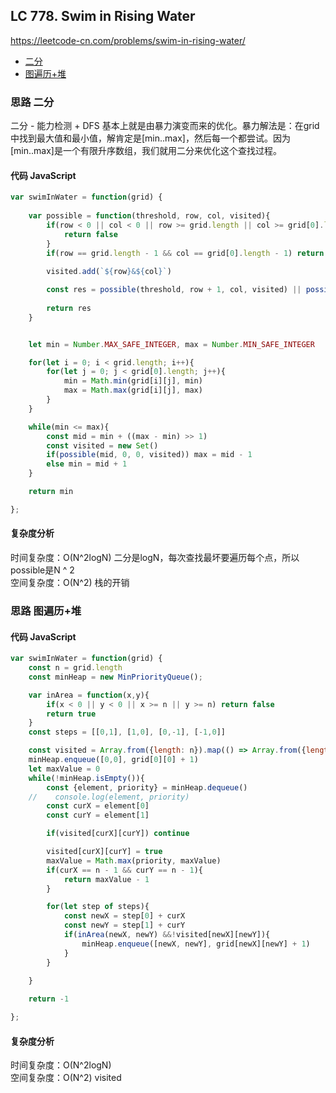 ## LC 778. Swim in Rising Water
https://leetcode-cn.com/problems/swim-in-rising-water/
- [二分](#思路-二分)
- [图遍历+堆](#思路-图遍历+堆)
### 思路 二分
二分 - 能力检测 + DFS
基本上就是由暴力演变而来的优化。暴力解法是：在grid中找到最大值和最小值，解肯定是[min..max]，然后每一个都尝试。因为[min..max]是一个有限升序数组，我们就用二分来优化这个查找过程。
#### 代码 JavaScript

```JavaScript
var swimInWater = function(grid) {
    
    var possible = function(threshold, row, col, visited){
        if(row < 0 || col < 0 || row >= grid.length || col >= grid[0].length || grid[row][col] > threshold || visited.has(`${row}&${col}`)){
            return false
        }
        if(row == grid.length - 1 && col == grid[0].length - 1) return true
        
        visited.add(`${row}&${col}`)

        const res = possible(threshold, row + 1, col, visited) || possible(threshold, row - 1, col, visited) || possible(threshold, row , col + 1, visited) ||possible(threshold, row , col - 1, visited)
        
        return res
    }


    let min = Number.MAX_SAFE_INTEGER, max = Number.MIN_SAFE_INTEGER

    for(let i = 0; i < grid.length; i++){
        for(let j = 0; j < grid[0].length; j++){
            min = Math.min(grid[i][j], min)
            max = Math.max(grid[i][j], max)
        }
    }

    while(min <= max){
        const mid = min + ((max - min) >> 1)
        const visited = new Set()
        if(possible(mid, 0, 0, visited)) max = mid - 1
        else min = mid + 1
    }

    return min

};


```

#### 复杂度分析
时间复杂度：O(N^2logN) 二分是logN，每次查找最坏要遍历每个点，所以possible是N ^ 2 </br>
空间复杂度：O(N^2) 栈的开销

### 思路 图遍历+堆

#### 代码 JavaScript

```JavaScript
var swimInWater = function(grid) {
    const n = grid.length
    const minHeap = new MinPriorityQueue();

    var inArea = function(x,y){
        if(x < 0 || y < 0 || x >= n || y >= n) return false
        return true
    }
    const steps = [[0,1], [1,0], [0,-1], [-1,0]]

    const visited = Array.from({length: n}).map(() => Array.from({length: n}).fill(false))
    minHeap.enqueue([0,0], grid[0][0] + 1)
    let maxValue = 0
    while(!minHeap.isEmpty()){
        const {element, priority} = minHeap.dequeue()
    //    console.log(element, priority)
        const curX = element[0]
        const curY = element[1]

        if(visited[curX][curY]) continue

        visited[curX][curY] = true
        maxValue = Math.max(priority, maxValue)
        if(curX == n - 1 && curY == n - 1){
            return maxValue - 1
        }

        for(let step of steps){
            const newX = step[0] + curX
            const newY = step[1] + curY
            if(inArea(newX, newY) &&!visited[newX][newY]){
                minHeap.enqueue([newX, newY], grid[newX][newY] + 1)
            }
        }
        
    }

    return -1

};

```

#### 复杂度分析
时间复杂度：O(N^2logN)  </br>
空间复杂度：O(N^2) visited 

